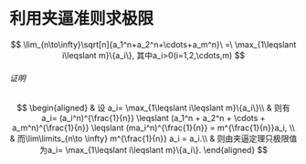 # 利用夹逼准则求极限

$$
\lim_{n\to\infty}\sqrt[n]{a_1^n+a_2^n+\cdots+a_m^n}\ =\
\max_{1\leqslant i\leqslant m}\{a_i\},
其中a_i>0(i=1,2,\cdots,m)
$$

###### 证明

$$
\begin{aligned}
	& 设 a_i= \max_{1\leqslant i\leqslant m}\{a_i\}\\
	& 则有 a_i= (a_i^n)^{\frac{1}{n}} \leqslant (a_1^n + a_2^n + \cdots + a_m^n)^{\frac{1}{n}} \leqslant (ma_i^n)^{\frac{1}{n}} = m^{\frac{1}{n}}a_i, \\
	& 而\lim\limits_{n\to \infty} m^{\frac{1}{n}} a_i = a_i.\\
	& 则由夹逼定理只极限值为a_i= \max_{1\leqslant i\leqslant m}\{a_i\}.
\end{aligned}
$$
